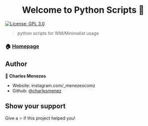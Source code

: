 <h1 align="center">Welcome to Python Scripts 👋</h1>
<p>
  <a href="#" target="_blank">
    <img alt="License: GPL 3.0" src="https://img.shields.io/badge/License-GPL 3.0-yellow.svg" />
  </a>
</p>

> python scripts for WM/Minimalist usage

### 🏠 [Homepage](https://github.com/charlesmenez/PythonScript)

## Author

👤 **Charles Menezes**

* Website: instagram.com/_menezescomz
* Github: [@charlesmenez](https://github.com/charlesmenez)

## Show your support

Give a ⭐️ if this project helped you!

